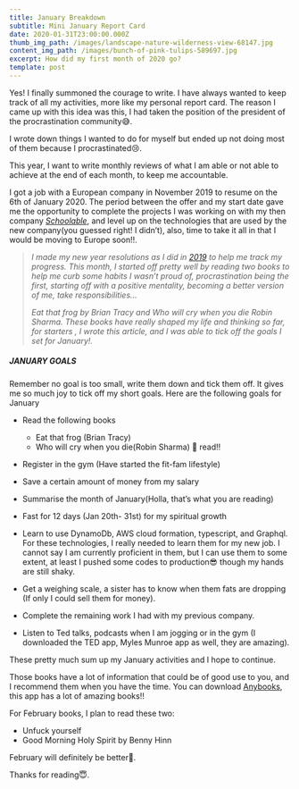 ```yaml
---
title: January Breakdown
subtitle: Mini January Report Card
date: 2020-01-31T23:00:00.000Z
thumb_img_path: /images/landscape-nature-wilderness-view-68147.jpg
content_img_path: /images/bunch-of-pink-tulips-589697.jpg
excerpt: How did my first month of 2020 go?
template: post
---
```

Yes! I finally summoned the courage to write. I have always wanted to keep track of all my activities, more like my personal report card. The reason I came up with this idea was this, I had taken the position of the president of the procrastination community😅.

I wrote down things I wanted to do for myself but ended up not doing most of them because I procrastinated😢.

This year, I want to write monthly reviews of what I am able or not able to achieve at the end of each month, to keep me accountable.

I got a job with a European company in November 2019 to resume on the 6th of January 2020. The period between the offer and my start date gave me the opportunity to complete the projects I was working on with my then company *[Schoolable](https://schoolable.co)*, and level up on the technologies that are used by the new company(you guessed right! I didn’t), also, time to take it all in that I would be moving to Europe soon!!.

> *I made my new year resolutions as I did in [2019](https://docs.google.com/spreadsheets/d/1LU16hvaKja8ke6UNGmDALHHEKZv3tQDptEBuZ5U-QAo/edit?usp=sharing) to help me track my progress. This month, I started off pretty well by reading two books to help me curb some habits I wasn’t proud of, procrastination being the first, starting off with a positive mentality, becoming a better version of me, take responsibilities…*
>
> *Eat that frog by Brian Tracy and Who will cry when you die Robin Sharma. These books have really shaped my life and thinking so far, for starters , I wrote this article, and I was able to tick off the goals I set for January!.*

##### **JANUARY GOALS**

Remember no goal is too small, write them down and tick them off. It gives me so much joy to tick off my short goals. Here are the following goals for January

* Read the following books

  * Eat that frog (Brian Tracy)
  * Who will cry when you die(Robin Sharma) 🥰 read!!
* Register in the gym (Have started the fit-fam lifestyle)
* Save a certain amount of money from my salary
* Summarise the month of January(Holla, that’s what you are reading)
* Fast for 12 days (Jan 20th- 31st) for my spiritual growth
* Learn to use DynamoDb, AWS cloud formation, typescript, and Graphql. For these technologies, I really needed to learn them for my new job. I cannot say I am currently proficient in them, but I can use them to some extent, at least I pushed some codes to production😎 though my hands are still shaky.
* Get a weighing scale, a sister has to know when them fats are dropping (If only I could sell them for money).
* Complete the remaining work I had with my previous company.
* Listen to Ted talks, podcasts when I am jogging or in the gym (I downloaded the TED app, Myles Munroe app as well, they are amazing).

These pretty much sum up my January activities and I hope to continue.

Those books have a lot of information that could be of good use to you, and I recommend them when you have the time. You can download [Anybooks](https://www.anybooks.app/download), this app has a lot of amazing books!!

For February books, I plan to read these two:

* Unfuck yourself
* Good Morning Holy Spirit by Benny Hinn

February will definitely be better🥳.

Thanks for reading😇.

<script async data-uid="a866018eeb" src="https://dedicated-artisan-3955.ck.page/a866018eeb/index.js"></script>